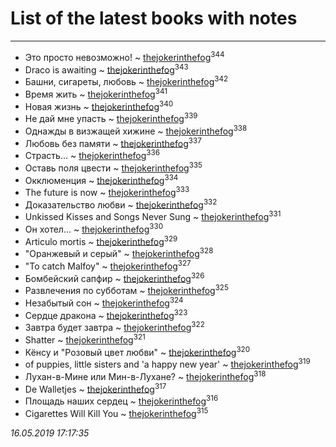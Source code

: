 # List of the latest books with notes
---

* Это просто невозможно! ~ [thejokerinthefog](users/317/317244423-vkontakte)<sup>344</sup>
* Draco is awaiting ~ [thejokerinthefog](users/317/317244423-vkontakte)<sup>343</sup>
* Башни, сигареты, любовь ~ [thejokerinthefog](users/317/317244423-vkontakte)<sup>342</sup>
* Время жить ~ [thejokerinthefog](users/317/317244423-vkontakte)<sup>341</sup>
* Новая жизнь ~ [thejokerinthefog](users/317/317244423-vkontakte)<sup>340</sup>
* Не дай мне упасть ~ [thejokerinthefog](users/317/317244423-vkontakte)<sup>339</sup>
* Однажды в визжащей хижине ~ [thejokerinthefog](users/317/317244423-vkontakte)<sup>338</sup>
* Любовь без памяти ~ [thejokerinthefog](users/317/317244423-vkontakte)<sup>337</sup>
* Страсть... ~ [thejokerinthefog](users/317/317244423-vkontakte)<sup>336</sup>
* Оставь поля цвести ~ [thejokerinthefog](users/317/317244423-vkontakte)<sup>335</sup>
* Окклюменция ~ [thejokerinthefog](users/317/317244423-vkontakte)<sup>334</sup>
* The future is now ~ [thejokerinthefog](users/317/317244423-vkontakte)<sup>333</sup>
* Доказательство любви ~ [thejokerinthefog](users/317/317244423-vkontakte)<sup>332</sup>
* Unkissed Kisses and Songs Never Sung ~ [thejokerinthefog](users/317/317244423-vkontakte)<sup>331</sup>
* Он хотел... ~ [thejokerinthefog](users/317/317244423-vkontakte)<sup>330</sup>
* Articulo mortis ~ [thejokerinthefog](users/317/317244423-vkontakte)<sup>329</sup>
* "Оранжевый и серый" ~ [thejokerinthefog](users/317/317244423-vkontakte)<sup>328</sup>
* "To catch Malfoy" ~ [thejokerinthefog](users/317/317244423-vkontakte)<sup>327</sup>
* Бомбейский сапфир ~ [thejokerinthefog](users/317/317244423-vkontakte)<sup>326</sup>
* Развлечения по субботам ~ [thejokerinthefog](users/317/317244423-vkontakte)<sup>325</sup>
* Незабытый сон ~ [thejokerinthefog](users/317/317244423-vkontakte)<sup>324</sup>
* Сердце дракона ~ [thejokerinthefog](users/317/317244423-vkontakte)<sup>323</sup>
* Завтра будет завтра ~ [thejokerinthefog](users/317/317244423-vkontakte)<sup>322</sup>
* Shatter ~ [thejokerinthefog](users/317/317244423-vkontakte)<sup>321</sup>
* Кёнсу и "Розовый цвет любви" ~ [thejokerinthefog](users/317/317244423-vkontakte)<sup>320</sup>
* of puppies, little sisters and 'a happy new year' ~ [thejokerinthefog](users/317/317244423-vkontakte)<sup>319</sup>
* Лухан-в-Мине или Мин-в-Лухане? ~ [thejokerinthefog](users/317/317244423-vkontakte)<sup>318</sup>
* Dе Walletjes ~ [thejokerinthefog](users/317/317244423-vkontakte)<sup>317</sup>
* Площадь наших сердец ~ [thejokerinthefog](users/317/317244423-vkontakte)<sup>316</sup>
* Cigarettes Will Kill You ~ [thejokerinthefog](users/317/317244423-vkontakte)<sup>315</sup>


_16.05.2019 17:17:35_
